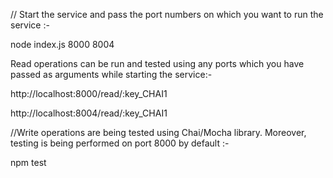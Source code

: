 
// Start the service and pass the port numbers on which you want to run the service :-

node index.js 8000 8004

Read operations can be run and tested using any ports which you have passed as arguments while starting the service:-

http://localhost:8000/read/:key_CHAI1

http://localhost:8004/read/:key_CHAI1



//Write operations are being tested using Chai/Mocha library. Moreover, testing is being performed on port 8000 by default :-

npm test 

